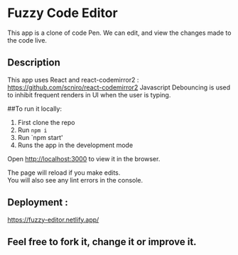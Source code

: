 # Fuzzy Code Editor

This app is a clone of code Pen. We can edit, and view the changes made to the code live.


## Description
This app uses React and react-codemirror2 : https://github.com/scniro/react-codemirror2
Javascript Debouncing is used to inhibit frequent renders in UI when the user is typing.


##To run it locally:
1. First clone the repo
2. Run `npm i `
3. Run `npm start'
4. Runs the app in the development mode

Open [http://localhost:3000](http://localhost:3000) to view it in the browser.

The page will reload if you make edits.\
You will also see any lint errors in the console.


## Deployment :
https://fuzzy-editor.netlify.app/


## Feel free to fork it, change it or improve it. 
